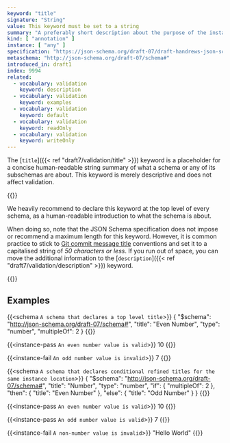 ```yaml
---
keyword: "title"
signature: "String"
value: This keyword must be set to a string
summary: "A preferably short description about the purpose of the instance described by the schema."
kind: [ "annotation" ]
instance: [ "any" ]
specification: "https://json-schema.org/draft-07/draft-handrews-json-schema-validation-01#rfc.section.10.1"
metaschema: "http://json-schema.org/draft-07/schema#"
introduced_in: draft1
index: 9994
related:
  - vocabulary: validation
    keyword: description
  - vocabulary: validation
    keyword: examples
  - vocabulary: validation
    keyword: default
  - vocabulary: validation
    keyword: readOnly
  - vocabulary: validation
    keyword: writeOnly
---
```


The [`title`]({{< ref "draft7/validation/title" >}}) keyword is a placeholder
for a concise human-readable string summary of what a schema or any of its
subschemas are about. This keyword is merely descriptive and does not affect
validation.

{{<best-practice>}}

We heavily recommend to declare this keyword at the top level of every schema,
as a human-readable introduction to what the schema is about.

When doing so, note that the JSON Schema specification does not impose or
recommend a maximum length for this keyword. However, it is common practice to
stick to [Git commit message
title](https://tbaggery.com/2008/04/19/a-note-about-git-commit-messages.html)
conventions and set it to a capitalised string of *50 characters or less*. If
you run out of space, you can move the additional information to the
[`description`]({{< ref "draft7/validation/description" >}}) keyword.

{{</best-practice>}}


## Examples

{{<schema `A schema that declares a top level title`>}}
{
  "$schema": "http://json-schema.org/draft-07/schema#",
  "title": "Even Number",
  "type": "number",
  "multipleOf": 2
}
{{</schema>}}

{{<instance-pass `An even number value is valid`>}}
10
{{</instance-pass>}}

{{<instance-fail `An odd number value is invalid`>}}
7
{{</instance-fail>}}

{{<schema `A schema that declares conditional refined titles for the same instance location`>}}
{
  "$schema": "http://json-schema.org/draft-07/schema#",
  "title": "Number",
  "type": "number",
  "if": { "multipleOf": 2 },
  "then": { "title": "Even Number" },
  "else": { "title": "Odd Number" }
}
{{</schema>}}

{{<instance-pass `An even number value is valid`>}}
10
{{</instance-pass>}}

{{<instance-pass `An odd number value is valid`>}}
7
{{</instance-pass>}}

{{<instance-fail `A non-number value is invalid`>}}
"Hello World"
{{</instance-fail>}}
